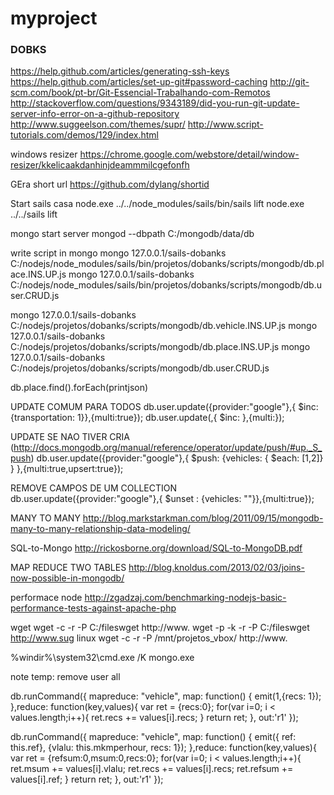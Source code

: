 # myproject
### DOBKS

https://help.github.com/articles/generating-ssh-keys
https://help.github.com/articles/set-up-git#password-caching
http://git-scm.com/book/pt-br/Git-Essencial-Trabalhando-com-Remotos
http://stackoverflow.com/questions/9343189/did-you-run-git-update-server-info-error-on-a-github-repository
http://www.suggeelson.com/themes/supr/
http://www.script-tutorials.com/demos/129/index.html

windows resizer
https://chrome.google.com/webstore/detail/window-resizer/kkelicaakdanhinjdeammmilcgefonfh

GEra short url
https://github.com/dylang/shortid

Start sails
casa
node.exe ../../node_modules/sails/bin/sails lift
node.exe ../../sails lift

mongo
start server
mongod --dbpath C:/mongodb/data/db

write script in mongo
mongo 127.0.0.1/sails-dobanks C:/nodejs/node_modules/sails/bin/projetos/dobanks/scripts/mongodb/db.place.INS.UP.js
mongo 127.0.0.1/sails-dobanks C:/nodejs/node_modules/sails/bin/projetos/dobanks/scripts/mongodb/db.user.CRUD.js


mongo 127.0.0.1/sails-dobanks C:/nodejs/projetos/dobanks/scripts/mongodb/db.vehicle.INS.UP.js
mongo 127.0.0.1/sails-dobanks C:/nodejs/projetos/dobanks/scripts/mongodb/db.place.INS.UP.js
mongo 127.0.0.1/sails-dobanks C:/nodejs/projetos/dobanks/scripts/mongodb/db.user.CRUD.js

db.place.find().forEach(printjson)

UPDATE COMUM PARA TODOS
db.user.update({provider:"google"},{ $inc: {transportation: 1}},{multi:true});
db.user.update(<where>,{ $inc: <set>},{multi:<all>});

UPDATE SE NAO TIVER CRIA (http://docs.mongodb.org/manual/reference/operator/update/push/#up._S_push)
db.user.update({provider:"google"},{ $push: {vehicles: { $each:  [1,2]} } },{multi:true,upsert:true});

REMOVE CAMPOS DE UM COLLECTION 
db.user.update({provider:"google"},{ $unset : {vehicles: ""}},{multi:true});

MANY TO MANY
http://blog.markstarkman.com/blog/2011/09/15/mongodb-many-to-many-relationship-data-modeling/

SQL-to-Mongo
http://rickosborne.org/download/SQL-to-MongoDB.pdf

MAP REDUCE TWO TABLES
http://blog.knoldus.com/2013/02/03/joins-now-possible-in-mongodb/

performace node
http://zgadzaj.com/benchmarking-nodejs-basic-performance-tests-against-apache-php

wget
wget -c -r -P C:/fileswget http://www.
wget -p -k -r -P C:/fileswget http://www.sug
linux
wget -c -r -P /mnt/projetos_vbox/ http://www.

%windir%\system32\cmd.exe /K mongo.exe

note temp:
remove user all

db.runCommand({ mapreduce: "vehicle", map: function() { emit(1,{recs: 1}); },reduce: function(key,values){ var ret = {recs:0}; for(var i=0; i < values.length;i++){ ret.recs += values[i].recs; } return ret; }, out:'r1' });

db.runCommand({ mapreduce: "vehicle", map: function() { emit({ ref: this.ref}, {vlalu: this.mkmperhour, recs: 1}); },reduce: function(key,values){ var ret = {refsum:0,msum:0,recs:0}; for(var i=0; i < values.length;i++){ ret.msum += values[i].vlalu; ret.recs += values[i].recs; ret.refsum += values[i].ref; } return ret; }, out:'r1' });